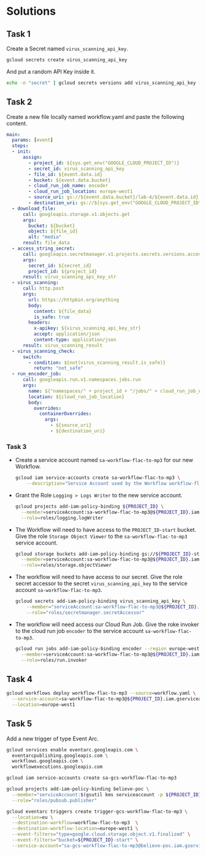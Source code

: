 # Solutions

## Task 1

Create a Secret named `virus_scanning_api_key`.

```bash
gcloud secrets create virus_scanning_api_key
```

And put a random API Key inside it.

```bash
echo -n "secret" | gcloud secrets versions add virus_scanning_api_key --data-file=-
```

## Task 2

Create a new file locally named workflow.yaml and paste the following content.

```yaml
main:
  params: [event]
  steps:
  - init:
      assign:
        - project_id: ${sys.get_env("GOOGLE_CLOUD_PROJECT_ID")}
        - secret_id: virus_scanning_api_key
        - file_id: ${event.data.id}
        - bucket: ${event.data.bucket}
        - cloud_run_job_name: encoder
        - cloud_run_job_location: europe-west1
        - source_uri: gs://${event.data.bucket}/lab-4/${event.data.id}
        - destination_uri: gs://${sys.get_env("GOOGLE_CLOUD_PROJECT_ID")}-end/lab-4/${event.data.id}.
  - download_file:
      call: googleapis.storage.v1.objects.get
      args:
        bucket: ${bucket}
        object: ${file_id}
        alt: "media"
      result: file_data
  - access_string_secret:
      call: googleapis.secretmanager.v1.projects.secrets.versions.accessString
      args:
        secret_id: ${secret_id}
        project_id: ${project_id}
      result: virus_scanning_api_key_str
  - virus_scanning:
      call: http.post
      args:
        url: https://httpbin.org/anything
        body:
          content: ${file_data}
          is_safe: true
        headers:
          x-apikey: ${virus_scanning_api_key_str}
          accept: application/json
          content-type: application/json
      result: virus_scanning_result
  - virus_scanning_check:
      switch:
        - condition: ${not(virus_scanning_result.is_safe)}
          return: "not_safe"
  - run_encoder_job:
      call: googleapis.run.v1.namespaces.jobs.run
      args:
        name: ${"namespaces/" + project_id + "/jobs/" + cloud_run_job_name}
        location: ${cloud_run_job_location}
        body:
          overrides:
            containerOverrides:
              args:
                - ${source_uri}
                - ${destination_uri}
```

### Task 3

* Create a service account named `sa-workflow-flac-to-mp3` for our new Workflow.

  ```bash
  gcloud iam service-accounts create sa-workflow-flac-to-mp3 \
      --description="Service Account used by the Workflow workflow-flac-to-mp3"
  ```

* Grant the Role `Logging > Logs Writer` to the new service account.

  ```bash
  gcloud projects add-iam-policy-binding ${PROJECT_ID} \
    --member=serviceAccount:sa-workflow-flac-to-mp3@${PROJECT_ID}.iam.gserviceaccount.com \
    --role=roles/logging.logWriter
  ```

* The Workflow will need to have access to the `PROJECT_ID-start` bucket.
Give the role `Storage Object Viewer` to the `sa-workflow-flac-to-mp3` service account.

  ```bash
  gcloud storage buckets add-iam-policy-binding gs://${PROJECT_ID}-start \
    --member=serviceAccount:sa-workflow-flac-to-mp3@${PROJECT_ID}.iam.gserviceaccount.com \
    --role=roles/storage.objectViewer
  ```

* The workflow will need to have access to our secret. Give the role secret accessor to the secret `virus_scanning_api_key` to the service account `sa-workflow-flac-to-mp3`.

  ```bash
  gcloud secrets add-iam-policy-binding virus_scanning_api_key \
      --member="serviceAccount:sa-workflow-flac-to-mp3@${PROJECT_ID}.iam.gserviceaccount.com" \
      --role="roles/secretmanager.secretAccessor"
  ```

* The workflow will need access our Cloud Run Job. Give the roke invoker to the cloud run job `encoder` to the service account `sa-workflow-flac-to-mp3`.

  ```bash
  gcloud run jobs add-iam-policy-binding encoder --region europe-west1 \
    --member=serviceAccount:sa-workflow-flac-to-mp3@${PROJECT_ID}.iam.gserviceaccount.com \
    --role=roles/run.invoker
  ```

## Task 4

```bash
gcloud workflows deploy workflow-flac-to-mp3 --source=workflow.yaml \
  --service-account=sa-workflow-flac-to-mp3@${PROJECT_ID}.iam.gserviceaccount.com \
  --location=europe-west1
```

## Task 5

Add a new trigger of type Event Arc.

```bash
gcloud services enable eventarc.googleapis.com \
  eventarcpublishing.googleapis.com \
  workflows.googleapis.com \
  workflowexecutions.googleapis.com
```

```bash
gcloud iam service-accounts create sa-gcs-workflow-flac-to-mp3
```

```bash
gcloud projects add-iam-policy-binding believe-poc \
  --member="serviceAccount:$(gsutil kms serviceaccount -p ${PROJECT_ID})" \
  --role="roles/pubsub.publisher"
```

```bash
gcloud eventarc triggers create trigger-gcs-workflow-flac-to-mp3 \
  --location=eu \
  --destination-workflow=workflow-flac-to-mp3  \
  --destination-workflow-location=europe-west1 \
  --event-filters="type=google.cloud.storage.object.v1.finalized" \
  --event-filters="bucket=${PROJECT_ID}-start" \
  --service-account="sa-gcs-workflow-flac-to-mp3@believe-poc.iam.gserviceaccount.com"
```
